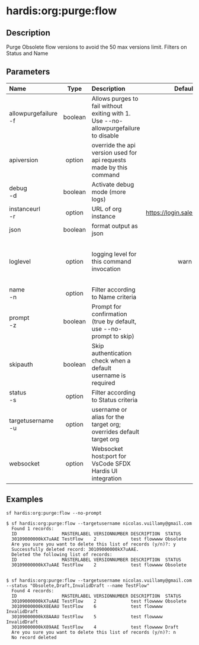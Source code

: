 <!-- This file has been generated with command 'sf hardis:doc:plugin:generate'. Please do not update it manually or it may be overwritten -->
# hardis:org:purge:flow

## Description

Purge Obsolete flow versions to avoid the 50 max versions limit. Filters on Status and Name

## Parameters

| Name                     |  Type   | Description                                                                         |            Default             | Required |                        Options                        |
|:-------------------------|:-------:|:------------------------------------------------------------------------------------|:------------------------------:|:--------:|:-----------------------------------------------------:|
| allowpurgefailure<br/>-f | boolean | Allows purges to fail without exiting with 1. Use --no-allowpurgefailure to disable |                                |          |                                                       |
| apiversion               | option  | override the api version used for api requests made by this command                 |                                |          |                                                       |
| debug<br/>-d             | boolean | Activate debug mode (more logs)                                                     |                                |          |                                                       |
| instanceurl<br/>-r       | option  | URL of org instance                                                                 | <https://login.salesforce.com> |          |                                                       |
| json                     | boolean | format output as json                                                               |                                |          |                                                       |
| loglevel                 | option  | logging level for this command invocation                                           |              warn              |          | trace<br/>debug<br/>info<br/>warn<br/>error<br/>fatal |
| name<br/>-n              | option  | Filter according to Name criteria                                                   |                                |          |                                                       |
| prompt<br/>-z            | boolean | Prompt for confirmation (true by default, use --no-prompt to skip)                  |                                |          |                                                       |
| skipauth                 | boolean | Skip authentication check when a default username is required                       |                                |          |                                                       |
| status<br/>-s            | option  | Filter according to Status criteria                                                 |                                |          |                                                       |
| targetusername<br/>-u    | option  | username or alias for the target org; overrides default target org                  |                                |          |                                                       |
| websocket                | option  | Websocket host:port for VsCode SFDX Hardis UI integration                           |                                |          |                                                       |

## Examples

```shell
sf hardis:org:purge:flow --no-prompt
```

```shell
$ sf hardis:org:purge:flow --targetusername nicolas.vuillamy@gmail.com
  Found 1 records:
  ID                 MASTERLABEL VERSIONNUMBER DESCRIPTION  STATUS
  30109000000kX7uAAE TestFlow    2             test flowwww Obsolete
  Are you sure you want to delete this list of records (y/n)?: y
  Successfully deleted record: 30109000000kX7uAAE.
  Deleted the following list of records:
  ID                 MASTERLABEL VERSIONNUMBER DESCRIPTION  STATUS
  30109000000kX7uAAE TestFlow    2             test flowwww Obsolete
  
```

```shell
$ sf hardis:org:purge:flow --targetusername nicolas.vuillamy@gmail.com --status "Obsolete,Draft,InvalidDraft --name TestFlow"
  Found 4 records:
  ID                 MASTERLABEL VERSIONNUMBER DESCRIPTION  STATUS
  30109000000kX7uAAE TestFlow    2             test flowwww Obsolete
  30109000000kX8EAAU TestFlow    6             test flowwww InvalidDraft
  30109000000kX8AAAU TestFlow    5             test flowwww InvalidDraft
  30109000000kX89AAE TestFlow    4             test flowwww Draft
  Are you sure you want to delete this list of records (y/n)?: n
  No record deleted
  
```


